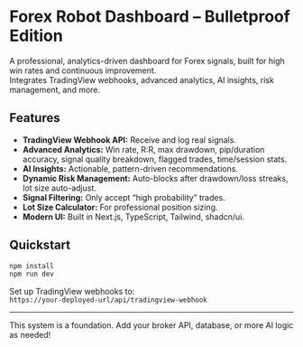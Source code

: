# Forex Robot Dashboard – Bulletproof Edition

A professional, analytics-driven dashboard for Forex signals, built for high win rates and continuous improvement.  
Integrates TradingView webhooks, advanced analytics, AI insights, risk management, and more.

## Features

- **TradingView Webhook API:** Receive and log real signals.
- **Advanced Analytics:** Win rate, R:R, max drawdown, pip/duration accuracy, signal quality breakdown, flagged trades, time/session stats.
- **AI Insights:** Actionable, pattern-driven recommendations.
- **Dynamic Risk Management:** Auto-blocks after drawdown/loss streaks, lot size auto-adjust.
- **Signal Filtering:** Only accept “high probability” trades.
- **Lot Size Calculator:** For professional position sizing.
- **Modern UI:** Built in Next.js, TypeScript, Tailwind, shadcn/ui.

## Quickstart

```bash
npm install
npm run dev
```

Set up TradingView webhooks to:  
`https://your-deployed-url/api/tradingview-webhook`

---

This system is a foundation. Add your broker API, database, or more AI logic as needed!
